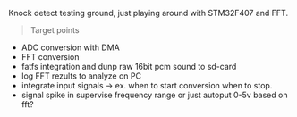 Knock detect testing ground, just playing around with STM32F407 and FFT.

> Target points
- ADC conversion with DMA
- FFT conversion 
- fatfs integration and dunp raw 16bit pcm sound to sd-card
- log FFT rezults to analyze on PC
- integrate input signals -> ex. when to start conversion when to stop.
- signal spike in supervise frequency range or just autoput 0-5v based on fft?